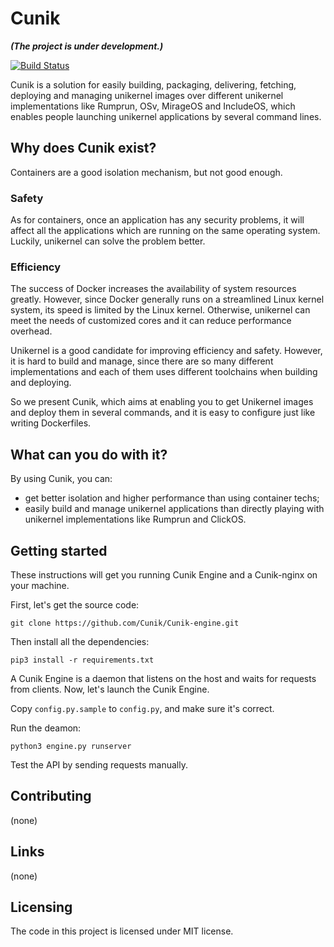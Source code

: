 # Cunik
***(The project is under development.)***

[![Build Status](https://travis-ci.org/Cunik/Cunik-engine.svg?branch=master)](https://travis-ci.org/Cunik/Cunik-engine)

Cunik is a solution for easily building, packaging, delivering, fetching, deploying and managing unikernel images over different unikernel implementations like Rumprun, OSv, MirageOS and IncludeOS, which enables people launching unikernel applications by several command lines.

## Why does Cunik exist?

Containers are a good isolation mechanism, but not good enough. 

### Safety

As for containers, once an application has any security problems, it will affect all the applications which are running on the same operating system. Luckily, unikernel can solve the problem better.

### Efficiency

The success of Docker increases the availability of system resources greatly. However, since Docker generally runs on a streamlined Linux kernel system, its speed is limited by the Linux kernel. Otherwise, unikernel can meet the needs of customized cores and it can reduce performance overhead.

Unikernel is a good candidate for improving efficiency and safety. However, it is hard to build and manage, since there are so many different implementations and each of them uses different toolchains when building and deploying.

So we present Cunik, which aims at enabling you to get Unikernel images and deploy them in several commands, and it is easy to configure just like writing Dockerfiles.

## What can you do with it?

By using Cunik, you can:

- get better isolation and higher performance than using container techs;
- easily build and manage unikernel applications than directly playing with unikernel implementations like Rumprun and ClickOS.

## Getting started

These instructions will get you running Cunik Engine and a Cunik-nginx on your machine.

First, let's get the source code:

```shell
git clone https://github.com/Cunik/Cunik-engine.git
```

Then install all the dependencies:

```shell
pip3 install -r requirements.txt
```

A Cunik Engine is a daemon that listens on the host and waits for requests from clients. Now, let's launch the Cunik Engine.

Copy `config.py.sample` to `config.py`, and make sure it's correct.

Run the deamon:

```shell
python3 engine.py runserver
```

Test the API by sending requests manually.

## Contributing

(none)

## Links

(none)

## Licensing

The code in this project is licensed under MIT license.
